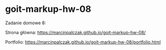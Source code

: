 # goit-markup-hw-08


Zadanie domowe 8:


Strona główna: https://marcinpalczak.github.io/goit-markup-hw-08/


Portfolio: https://marcinpalczak.github.io/goit-markup-hw-08/portfolio.html
